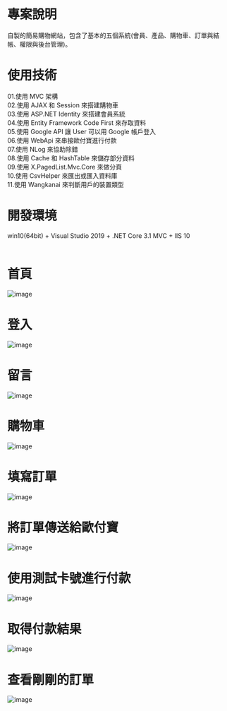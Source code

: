 # 專案說明  
自製的簡易購物網站，包含了基本的五個系統(會員、產品、購物車、訂單與結帳、權限與後台管理)。  
  
# 使用技術  
01.使用 MVC 架構  
02.使用 AJAX 和 Session 來搭建購物車   
03.使用 ASP.NET Identity 來搭建會員系統  
04.使用 Entity Framework Code First 來存取資料  
05.使用 Google API 讓 User 可以用 Google 帳戶登入  
06.使用 WebApi 來串接歐付寶進行付款  
07.使用 NLog 來協助除錯  
08.使用 Cache 和 HashTable 來儲存部分資料  
09.使用 X.PagedList.Mvc.Core 來做分頁  
10.使用 CsvHelper 來匯出或匯入資料庫  
11.使用 Wangkanai 來判斷用戶的裝置類型  
  
# 開發環境  
win10(64bit) + Visual Studio 2019 + .NET Core 3.1 MVC + IIS 10  
&emsp;
&emsp;
# 首頁    
![image](https://github.com/Jacky20200711/ShoppingApp_CoreMVC/blob/master/DEMO1.PNG?raw=true)
&emsp;
&emsp;
&emsp;
# 登入   
![image](https://github.com/Jacky20200711/ShoppingApp_CoreMVC/blob/master/DEMO2.PNG?raw=true)
&emsp;
&emsp;
&emsp;
# 留言   
![image](https://github.com/Jacky20200711/ShoppingApp_CoreMVC/blob/master/DEMO3.PNG?raw=true)
&emsp;
&emsp;
&emsp;
# 購物車   
![image](https://github.com/Jacky20200711/ShoppingApp_CoreMVC/blob/master/DEMO4.PNG?raw=true)
&emsp;
&emsp;
&emsp;
# 填寫訂單   
![image](https://github.com/Jacky20200711/ShoppingApp_CoreMVC/blob/master/DEMO5.PNG?raw=true)
&emsp;
&emsp;
&emsp;
# 將訂單傳送給歐付寶   
![image](https://github.com/Jacky20200711/ShoppingApp_CoreMVC/blob/master/DEMO6.PNG?raw=true)
&emsp;
&emsp;
&emsp;
# 使用測試卡號進行付款    
![image](https://github.com/Jacky20200711/ShoppingApp_CoreMVC/blob/master/DEMO7.PNG?raw=true)
&emsp;
&emsp;
&emsp;
# 取得付款結果    
![image](https://github.com/Jacky20200711/ShoppingApp_CoreMVC/blob/master/DEMO8.PNG?raw=true)
&emsp;
&emsp;
&emsp;
# 查看剛剛的訂單    
![image](https://github.com/Jacky20200711/ShoppingApp_CoreMVC/blob/master/DEMO9.PNG?raw=true)
&emsp;
&emsp;
&emsp;